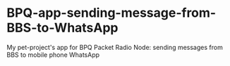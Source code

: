 # BPQ-app-sending-message-from-BBS-to-WhatsApp
My pet-project's app for BPQ Packet Radio Node: sending messages from BBS to mobile phone WhatsApp
